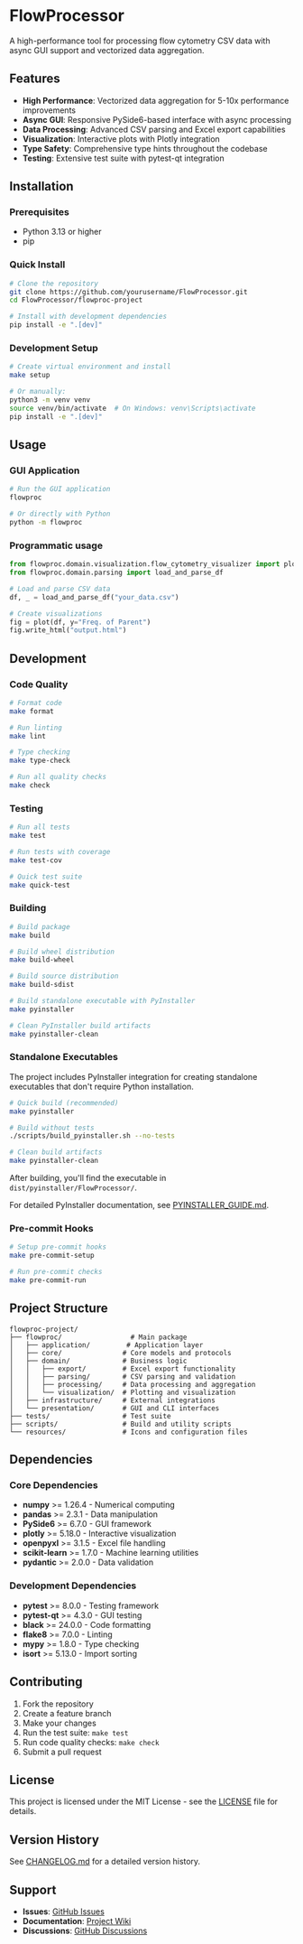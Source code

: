 # FlowProcessor

A high-performance tool for processing flow cytometry CSV data with async GUI support and vectorized data aggregation.

## Features

- **High Performance**: Vectorized data aggregation for 5-10x performance improvements
- **Async GUI**: Responsive PySide6-based interface with async processing
- **Data Processing**: Advanced CSV parsing and Excel export capabilities
- **Visualization**: Interactive plots with Plotly integration
- **Type Safety**: Comprehensive type hints throughout the codebase
- **Testing**: Extensive test suite with pytest-qt integration

## Installation

### Prerequisites

- Python 3.13 or higher
- pip

### Quick Install

```bash
# Clone the repository
git clone https://github.com/yourusername/FlowProcessor.git
cd FlowProcessor/flowproc-project

# Install with development dependencies
pip install -e ".[dev]"
```

### Development Setup

```bash
# Create virtual environment and install
make setup

# Or manually:
python3 -m venv venv
source venv/bin/activate  # On Windows: venv\Scripts\activate
pip install -e ".[dev]"
```

## Usage

### GUI Application

```bash
# Run the GUI application
flowproc

# Or directly with Python
python -m flowproc
```

### Programmatic usage

```python
from flowproc.domain.visualization.flow_cytometry_visualizer import plot
from flowproc.domain.parsing import load_and_parse_df

# Load and parse CSV data
df, _ = load_and_parse_df("your_data.csv")

# Create visualizations
fig = plot(df, y="Freq. of Parent")
fig.write_html("output.html")
```

## Development

### Code Quality

```bash
# Format code
make format

# Run linting
make lint

# Type checking
make type-check

# Run all quality checks
make check
```

### Testing

```bash
# Run all tests
make test

# Run tests with coverage
make test-cov

# Quick test suite
make quick-test
```

### Building

```bash
# Build package
make build

# Build wheel distribution
make build-wheel

# Build source distribution
make build-sdist

# Build standalone executable with PyInstaller
make pyinstaller

# Clean PyInstaller build artifacts
make pyinstaller-clean
```

### Standalone Executables

The project includes PyInstaller integration for creating standalone executables that don't require Python installation.

```bash
# Quick build (recommended)
make pyinstaller

# Build without tests
./scripts/build_pyinstaller.sh --no-tests

# Clean build artifacts
make pyinstaller-clean
```

After building, you'll find the executable in `dist/pyinstaller/FlowProcessor/`.

For detailed PyInstaller documentation, see [PYINSTALLER_GUIDE.md](PYINSTALLER_GUIDE.md).

### Pre-commit Hooks

```bash
# Setup pre-commit hooks
make pre-commit-setup

# Run pre-commit checks
make pre-commit-run
```

## Project Structure

```
flowproc-project/
├── flowproc/                 # Main package
│   ├── application/         # Application layer
│   ├── core/               # Core models and protocols
│   ├── domain/             # Business logic
│   │   ├── export/         # Excel export functionality
│   │   ├── parsing/        # CSV parsing and validation
│   │   ├── processing/     # Data processing and aggregation
│   │   └── visualization/  # Plotting and visualization
│   ├── infrastructure/     # External integrations
│   └── presentation/       # GUI and CLI interfaces
├── tests/                  # Test suite
├── scripts/                # Build and utility scripts
└── resources/              # Icons and configuration files
```

## Dependencies

### Core Dependencies

- **numpy** >= 1.26.4 - Numerical computing
- **pandas** >= 2.3.1 - Data manipulation
- **PySide6** >= 6.7.0 - GUI framework
- **plotly** >= 5.18.0 - Interactive visualization
- **openpyxl** >= 3.1.5 - Excel file handling
- **scikit-learn** >= 1.7.0 - Machine learning utilities
- **pydantic** >= 2.0.0 - Data validation

### Development Dependencies

- **pytest** >= 8.0.0 - Testing framework
- **pytest-qt** >= 4.3.0 - GUI testing
- **black** >= 24.0.0 - Code formatting
- **flake8** >= 7.0.0 - Linting
- **mypy** >= 1.8.0 - Type checking
- **isort** >= 5.13.0 - Import sorting

## Contributing

1. Fork the repository
2. Create a feature branch
3. Make your changes
4. Run the test suite: `make test`
5. Run code quality checks: `make check`
6. Submit a pull request

## License

This project is licensed under the MIT License - see the [LICENSE](LICENSE) file for details.

## Version History

See [CHANGELOG.md](CHANGELOG.md) for a detailed version history.

## Support

- **Issues**: [GitHub Issues](https://github.com/yourusername/FlowProcessor/issues)
- **Documentation**: [Project Wiki](https://github.com/yourusername/FlowProcessor/wiki)
- **Discussions**: [GitHub Discussions](https://github.com/yourusername/FlowProcessor/discussions) 